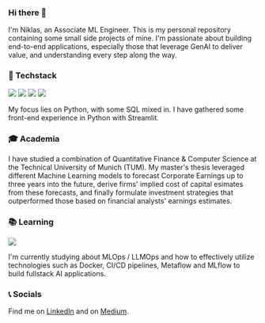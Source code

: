 ### Hi there 👋
I'm Niklas, an Associate ML Engineer. This is my personal repository containing some small side projects of mine. I'm passionate about building end-to-end applications, especially those that leverage GenAI to deliver value, and understanding every step along the way.

### 🤖 Techstack
<img src="https://img.shields.io/badge/-Python-3776AB?logo=python&logoColor=white&style=flat"/> <img src="https://img.shields.io/badge/-SQL-4169E1?logo=postgresql&logoColor=white&style=flat"/> <img src="https://img.shields.io/badge/-Streamlit-FF4B4B?logo=streamlit&logoColor=white&style=flat"/> <img src="https://img.shields.io/badge/-Obsidian-7C3AED?logo=obsidian&logoColor=white&style=flat"/>

My focus lies on Python, with some SQL mixed in. I have gathered some front-end experience in Python with Streamlit.

### 🎓 Academia
I have studied a combination of Quantitative Finance & Computer Science at the Technical University of Munich (TUM). My master's thesis leveraged different Machine Learning models to forecast Corporate Earnings up to three years into the future, derive firms' implied cost of capital esimates from these forecasts, and finally formulate investment strategies that outperformed those based on financial analysts' earnings estimates.

### 📚 Learning
![](https://www.codewars.com/users/niklasbaier/badges/small)

I'm currently studying about MLOps / LLMOps and how to effectively utilize technologies such as Docker, CI/CD pipelines, Metaflow and MLflow to build fullstack AI applications.

### 📞 Socials
Find me on [LinkedIn](https://www.linkedin.com/in/niklasbaier/) and on [Medium](https://medium.com/@niklas.baier).
